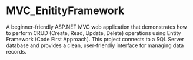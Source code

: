 # MVC_EnitityFramework
A beginner-friendly ASP.NET MVC web application that demonstrates how to perform CRUD (Create, Read, Update, Delete) operations using Entity Framework (Code First Approach). This project connects to a SQL Server database and provides a clean, user-friendly interface for managing data records.
